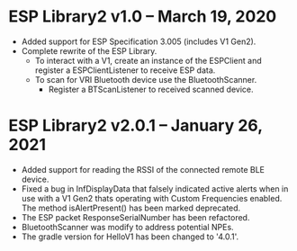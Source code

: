 # **ESP Library2 v1.0 – March 19, 2020**
* Added support for ESP Specification 3.005 (includes V1 Gen2).  
* Complete rewrite of the ESP Library.  
    * To interact with a V1, create an instance of the ESPClient and register a ESPClientListener to receive ESP data.  
    * To scan for VRI Bluetooth device use the BluetoothScanner.  
        * Register a BTScanListener to received scanned device.  

# **ESP Library2 v2.0.1 – January 26, 2021**
* Added support for reading the RSSI of the connected remote BLE device.  
* Fixed a bug in InfDisplayData that falsely indicated active alerts when in use with a V1 Gen2 thats operating with Custom Frequencies enabled. The method isAlertPresent() has been marked deprecated.  
* The ESP packet ResponseSerialNumber has been refactored.  
* BluetoothScanner was modify to address potential NPEs.  
* The gradle version for HelloV1 has been changed to '4.0.1'. 
